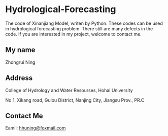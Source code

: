# Hydrological-Forecasting
The code of Xinanjiang Model, writen by Python. These codes can be used in hydrological forecasting problem. There still are many defects in the code. If you are interested in my project, welcome to contact me.

## My name
Zhongrui Ning

## Address
College of Hydrology and Water Resourses, Hohai University

No 1. Xikang road, Gulou District, Nanjing City, Jiangsu Prov., PR.C

## Contact Me
Eamil: hhuning@foxmail.com
